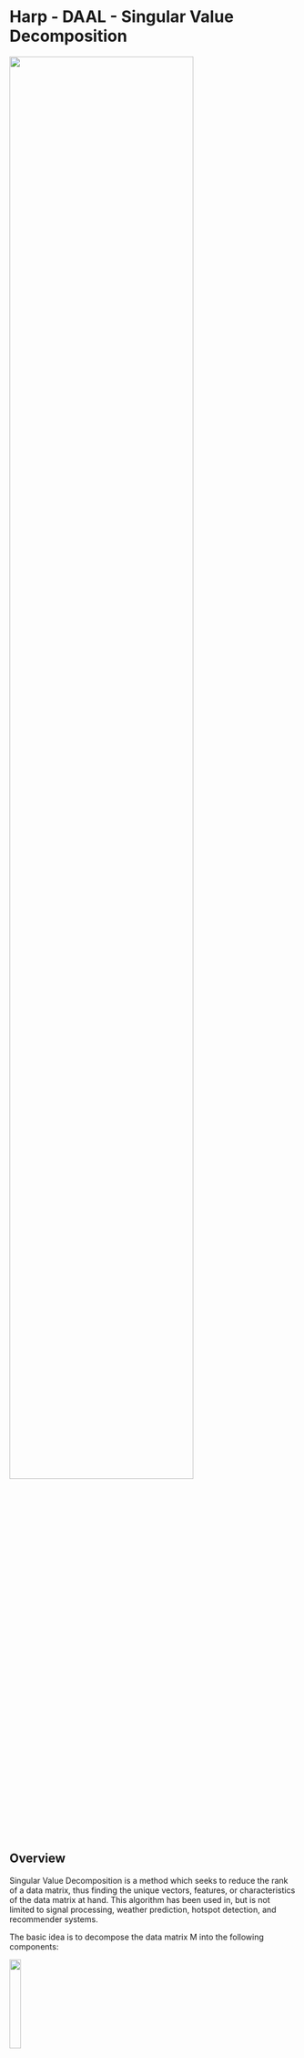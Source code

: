 # Harp - DAAL - Singular Value Decomposition

<img src="/img/harpdaal/SVD.png" width="80%" >

## Overview

Singular Value Decomposition is a method which seeks to reduce the rank of a data matrix, thus finding the unique vectors, features, or characteristics of the data matrix at hand. This algorithm has been used in, but is not limited to signal processing, weather prediction, hotspot detection, and recommender systems.

The basic idea is to decompose the data matrix M into the following components:

<img src="/img/svd/svdpng.png" width="20%" height="20%"><br>

Where <img src="/img/svd/sigma.png" width="15px" height="15px"> is a diagonal matrix holding the singular values of M. While, <img src="/img/svd/u.png" width="15px" height="15px"> and <img src="/img/svd/vt.png" width="15px" height="15px"> are orthogonal matrices which diagonalize the matrix M in some way.

This package supports the implementation of Singular Value Decomposition under the Harp environment. It leverages
Intel's DAAL computation routines to compute decomposition in a highly efficient manner and provides a wrapper
for Harp integration which uses collective communication to further optimize the algorithm.

## Getting Started

### Setting up Hadoop and Harp-daal
Details about setting up Hadoop along with Harp on the cluster can be found [here](https://dsc-spidal.github.io/harp/docs/getting-started-cluster/ "Installation"). 
Furthermore DAAL installation and usage can be found [here](https://dsc-spidal.github.io/harp/docs/harpdaal/harpdaal/ "Daal usage").

The following commands and information are useful in understanding and writing Harp-DAAL-SVD examples. 

### How to run Harp - DAAL - SVD

Easiest way to run the Harp-DAAL-SVD example is through the command line input shown below as an example (all together as one command)

```bash
hadoop jar harp-daal-0.1.0.jar edu.iu.daal_svd.SVDDaalLauncher -libjars ${LIBJARS} 10000 20 1 2 64 185000 /svd-P$Pts-C$Ced-D$Dim-N$Node /tmp/svd true
```

### Explanation of the arguments required by Harp-DAAL in the example input

* 10000 --- Number of training data points
* 20 --- Dimension of feature vector
* 1 --- Files per mapper
* 2 --- Number of nodes (mappers)
* 64 --- Number of threads on each mapper (node)
* 185000 --- Memory allocated to each mapper (in MB)
* /svd-P$Pts-C$Ced-D$Dim-N$Node --- workDir
* /tmp/svd --- outDir
* true --- Boolean specifying to generate data or not

## Overview of the code for adding routines and debugging 

A step by step introduction of main code fragments to help understand the data flow and 
code structure. 

### Main functions in SVDDaalLauncher.java
-------------------------------------------

```java
public int run(String[] args);
```
Takes and checks input given from the commandline/shell script. Initializes values like number of data points,
number of mappers, threads per mapper, memory allocated to each mapper, etcetera.

```java
private void launch(int numOfDataPoints, int vectorSize, int numPointFiles, int numMapTasks, int numThreads, int mem, String workDir, String localPointFilesDir, boolean generateData);
```
Configures and launches Harp-DAAL-SVD jobs, generating data if required. 

### Main functions in SVDDaalCollectiveMapper.java
--------------------------------------------------

```java
protected void mapCollective(KeyValReader reader, Context context);
```
Assigns the reader to different nodes.

```java
private void runSVD(List<String> fileNames, Configuration conf, Context context);
```

This function should be visualized in three parts. In the first part it receives data and converts it into a DAAL table. It then calculuates svdStep1Local on each slave node which is the step 1 of distributed SVD algorithm.

It then uses allgather to communicate data from step 1 for step 2 to be done on the master node.

```java
this.allgather("svd", "sync-partial-res", step1LocalResultForStep2_table);
```

If this function is run on the master node, it receives data from each of the local nodes and computes inputForStep3FromStep2.
This is communicated to each of the local nodes using allgather.

Finally, the function calculates svdStep3Local on each of the local nodes which completes the calculation of the two orthogonal matrices and extrapolates singular values as part of Singular Value Decomposition

The results are printed to standard output

## Step 1, 2, and 3 references

Step 1 on local nodes

<img src="/img/svd/step1.png" width="100%" height="100%"><br>

Step 2 on master node

<img src="/img/svd/step2.png" width="100%" height="100%"><br>

Step 3 on local nodes

<img src="/img/svd/step3.png" width="100%" height="100%"><br>

### Some nuances of the code.
Serialisation of DAAL tables into HARP tables for collective communication and the deserialization 
back to DAAL tables is done with the helper functions written in SVDDaalCollectiveMapper.java

* S --- NumericTable containing singular values
* U --- NumericTable containing left orthogonal matrix
* V --- NumericTable containing right orthogonal matrix  

### Debugging and testing

Code is to be run on namenode and the output is generated on datanodes. 
To check the std output, stderr and syslog, go to a datanode and browse to the log files 
from the appropriate folder specified in core-site.xml specified during the Harp configuration.

Log files are contained in latest application-xxxxx-xxx folder for the latest run and in 
container-xx-xx folder inside it. The log files are distributed across different datanodes, to check each of them you have to visit different datanodes and repeat the process described
above.

## Running the codes

Make sure that the code is placed in the `/harp/ml/daal` directory.
Run the `harp-daal-svd.sh` script here to run the code.

```bash
cd $HARP_ROOT/ml/daal
./test_scripts/harp-daal-svd.sh
```

The details of script is [here](https://github.com/DSC-SPIDAL/harp/blob/master/ml/daal/test_scripts/harp-daal-svd.sh)

